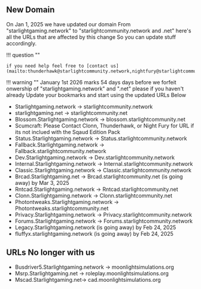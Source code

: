 ## New Domain

On Jan 1, 2025 we have updated our domain From "starlightgaming.network" to "starlightcommunity.network and .net" here's all the URLs that are affected by this change
So you can update stuff accordingly. 

!!! question ""

    if you need help feel free to [contact us](mailto:thunderhawk@starlightcommunity.network,nightfury@starlightcommunity.network)

!!! warning ""
    January 1st 2026 marks 54 days days before we forfeit onwership of "starlightgaming.network" and ".net" please if 
    you haven't already Update your bookmarks and start using the updated URLs Below

* Starlightgaming.network → starlightcommunity.network
* starlightgaming.net → starlightcommunity.net
* Blossom.Starlightgaming.network → blossom.starlightcommunity.net
* Scumcraft: Please Contact Clonn, Thunderhawk, or Night Fury for URL if its not inclued with the Sqaud Edition Pack
* Status.Starlightgaming.network → Status.starlightcommunity.network
* Fallback.Starlightgaming.network → Fallback.starlightcommunity.network
* Dev.Starlightgaming.network → Dev.starlightcommunity.network
* Internal.Starlightgaming.network → Internal.starlightcommunity.network
* Classic.Starlightgaming.network → Classic.starlightcommunity.network
* Brcad.Starlightgaming.net → Brcad.starlightcommunity.net (is going away) by Mar 3, 2025
* Rntcad.Starlightgaming.network → Rntcad.starlightcommunity.net
* Clonn.Starlightgaming.network → Clonn.starlightcommunity.net
* Photontweaks.Starlightgaming.network → Photontweaks.starlightcommunity.net
* Privacy.Starlightgaming.network → Privacy.starlightcommunity.network
* Forums.Starlightgaming.network → Forums.starlightcommunity.network
* Legacy.Starlightgaming.network (is going away) by Feb 24, 2025
* fluffyx.starlightgaming.network (is going away) by Feb 24, 2025

## URLs No longer with us

* Busdriver5.Starlightgaming.network → moonlightsimulations.org
* Msrp.Starlightgaming.net → roleplay.moonlightsimulations.org
* Mscad.Starlightgaming.net→ cad.moonlightsimulations.org